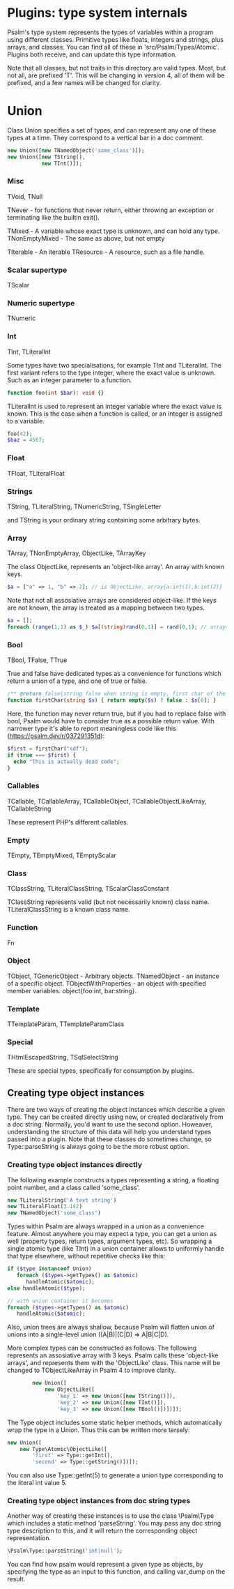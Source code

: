 # Plugins: type system internals

Psalm's type system represents the types of variables within a program using different classes. Primitive types like floats, integers and strings, plus arrays, and classes. You can find all of these in 'src/Psalm/Types/Atomic'. Plugins both receive, and can update this type information.

Note that all classes, but not traits in this directory are valid types. Most, but not all, are prefixed 'T'. This will be changing in version 4, all of them will be prefixed, and a few names will be changed for clarity.


# Union

Class Union specifies a set of types, and can represent any one of these types at a time. They correspond to a vertical bar in a doc comment.

``` php
new Union([new TNamedObject('some_class')]);
new Union([new TString(),
           new TInt()]);

```


### Misc

TVoid, TNull

TNever - for functions that never return, either throwing an exception or terminating like the builtin exit().

TMixed - A variable whose exact type is unknown, and can hold any type.
TNonEmptyMixed - The same as above, but not empty


TIterable - An iterable
TResource - A resource, such as a file handle.


### Scalar supertype

TScalar


### Numeric supertype

TNumeric


### Int

TInt, TLiteralInt

Some types have two specialisations, for example TInt and TLiteralInt. The first variant refers to the type integer, where the exact value is unknown. Such as an integer parameter to a function.

``` php
function foo(int $bar): void {}
```

TLiteralInt is used to represent an integer variable where the exact value is known. This is the case when a function is called, or an integer is assigned to a variable.

``` php
foo(42);
$baz = 4567;
```


### Float

TFloat, TLiteralFloat


### Strings

TString, TLiteralString, TNumericString, TSingleLetter

and TString is your ordinary string containing some arbitrary bytes.


### Array

TArray, TNonEmptyArray, ObjectLike, TArrayKey


The class ObjectLike, represents an 'object-like array'. An array with known keys.

``` php
$a = ["a" => 1, "b" => 2]; // is ObjectLike, array{a:int(1),b:int(2)}
```

Note that not all assosiative arrays are considered object-like. If the keys are not known, the array is treated as a mapping between two types.

``` php
$a = [];
foreach (range(1,1) as $_) $a[(string)rand(0,1)] = rand(0,1); // array<string,int>
```


### Bool

TBool, TFalse, TTrue

True and false have dedicated types as a convenience for functions which return a union of a type, and one of true or false. 

``` php
/** @return false|string false when string is empty, first char of the parameter otherwise */
function firstChar(string $s) { return empty($s) ? false : $s[0]; }
```

Here, the function may never return true, but if you had to replace false with bool, Psalm would have to consider true as a possible return value. With narrower type it's able to report meaningless code like this (https://psalm.dev/r/037291351d):

``` php
$first = firstChar("sdf");
if (true === $first) {
  echo "This is actually dead code";
}
```


### Callables

TCallable, TCallableArray, TCallableObject, TCallableObjectLikeArray, TCallableString

These represent PHP's different callables.


### Empty

TEmpty, TEmptyMixed, TEmptyScalar


### Class

TClassString, TLiteralClassString, TScalarClassConstant

TClassString represents valid (but not necessarily known) class name. TLiteralClassString is a known class name.


### Function

Fn


### Object

TObject, TGenericObject - Arbitrary objects.
TNamedObject -  an instance of a specific object.
TObjectWithProperties - an object with specified member variables. object{foo:int, bar:string}.


### Template

TTemplateParam, TTemplateParamClass


### Special

THtmlEscapedString, TSqlSelectString

These are special types, specifically for consumption by plugins.


## Creating type object instances

There are two ways of creating the object instances which describe a given type. They can be created directly using new, or created declaratively from a doc string. Normally, you'd want to use the second option. Howeaver, understanding the structure of this data will help you understand types passed into a plugin.
Note that these classes do sometimes change, so Type::parseString is always going to be the more robust option.


### Creating type object instances directly

The following example constructs a types representing a string, a floating point number, and a class called 'some\_class'.

``` php
new TLiteralString('A text string')
new TLiteralFloat(3.142)
new TNamedObject('some_class')
```

Types within Psalm are always wrapped in a union as a convenience feature. Almost anywhere you may expect a type, you can get a union as well (property types, return types, argument types, etc). So wrapping a single atomic type (like TInt) in a union container allows to uniformly handle that type elsewhere, without repetitive checks like this:

``` php
if ($type instanceof Union) 
   foreach ($types->getTypes() as $atomic) 
      handleAtomic($atomic); 
else handleAtomic($type);

// with union container it becomes
foreach ($types->getTypes() as $atomic)
   handleAtomic($atomic);
```

Also, union trees are always shallow, because Psalm will flatten union of unions into a single-level union ((A|B)|(C|D) => A|B|C|D).


More complex types can be constructed as follows. The following represents an assosiative array with 3 keys. Psalm calls these 'object-like arrays', and represents them with the 'ObjectLike' class. This name will be changed to TObjectLikeArray in Psalm 4 to improve clarity.


``` php
        new Union([
            new ObjectLike([
                'key_1' => new Union([new TString()]),
                'key_2' => new Union([new TInt()]),
                'key_3' => new Union([new TBool()])])]);
```

The Type object includes some static helper methods, which automatically wrap the type in a Union. Thus this can be written more tersely: 

``` php
new Union([
    new Type\Atomic\ObjectLike([
        'first' => Type::getInt(),
        'second' => Type::getString()])]);
```

You can also use Type::getInt(5) to generate a union type corresponding to the literal int value 5.


### Creating type object instances from doc string types

Another way of creating these instances is to use the class \Psalm\Type which includes a static method 'parseString'. You may pass any doc string type description to this, and it will return the corresponding object representation.

``` php
\Psalm\Type::parseString('int|null');
```

You can find how psalm would represent a given type as objects, by specifying the type as an input to this function, and calling var\_dump on the result.


